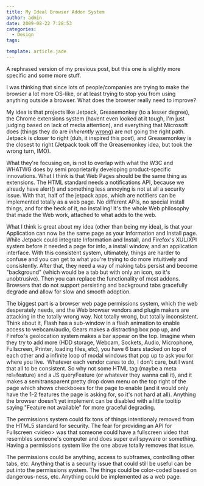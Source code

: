 ```yaml
---
title: My Ideal Browser Addon System
author: admin
date: 2009-08-22 7:28:53
categories:
  - Design
tags: 

template: article.jade
---
```


A rephrased version of my previous post, but this one is slightly more specific and some more stuff.

I was thinking that since lots of people/companies are trying to make the browser a lot more OS-like, or at least trying to stop you from using anything outside a browser. What does the browser really need to improve?

My idea is that projects like Jetpack, Greasemonkey (to a lesser degree), the Chrome extensions system (havent even looked at it tough, I'm just judging based on lack of media attention), and everything that Microsoft does (things they do are _inherently_ <span style="text-decoration: underline;">wrong</span>) are not going the right path. Jetpack is closer to right (duh, it inspired this post), and Greasemonkey is the closest to right (Jetpack took off the Greasemonkey idea, but took the wrong turn, IMO).

What they're focusing on, is not to overlap with what the W3C and WHATWG does by semi proprietarily developing product-specific innovations. What I think is that Web Pages should be the same thing as extensions. The HTML standard needs a notifications API, because we already have alert() and something less annoying is not at all a security issue. With that, half of the jetpack apps, which are notifiers can be implemented totally as a web page. No different APIs, no special install things, and for the heck of it, no installing! It's the whole Web philosophy that made the Web work, attached to what adds to the web.

What I think is great about my idea (other than being my idea), is that your Application can now be the same page as your Information and Install page. While Jetpack could integrate Information and Install, and Firefox's XUL/XPI system before it needed a page for info, a install window, and an application interface. With this consistent system, ultimately, things are harder to confuse and you can get to what you're trying to do more intuitively and consistently.
After that, they need a way of making tabs persist and become "background" (which would be a tab but with only an icon, so it's unobtrusive). Then you can replace the functionality of most addons. Browsers that do not support persisting and background tabs gracefully degrade and allow for slow and smooth adoption.

The biggest part is a browser web page permissions system, which the web desperately needs, and the Web browser vendors and plugin makers are attacking in the totally wrong way. Not totally wrong, but totally inconsistent. Think about it, Flash has a sub-window in a flash animation to enable access to webcam/audio, Gears makes a distracting box pop up, and Firefox's geolocation system makes a bar appear on the top. Imagine when they try to add more (HDD storage, Webcam, Sockets, Audio, Microphone, Fullscreen, Printer, loading files, etc), you have 6 bars stacked on top of each other and a infinite loop of modal windows that pop up to ask you for where you live.  Whatever each vendor cares to do, I don't care, but I want that all to be consistent. So why not some HTML tag (maybe a meta rel=feature) and a JS queryFeature (or whatever they wanna call it), and it makes a semitransparent pretty drop down menu on the top right of the page which shows checkboxes for the page to enable (and it would only have the 1-2 features the page is asking for, so it's not hard at all). Anything the browser doesn't yet implement can be disabled with a little tooltip saying "Feature not available" for more graceful degrading.

The permissions system could fix tons of things intentionaly removed from the HTML5 standard for security. The fear for providing an API for Fullscreen &lt;video&gt; was that someone could have a fullscreen video that resembles someone's computer and does super evil spyware or something. Having a permissions system like the one above totally removes that issue.

The permissions could be anything, access to subframes, controlling other tabs, etc. Anything that is a security issue that could still be useful can be put into the permissions system. The things could be color-coded based on dangerous-ness, etc. Anything could be implemented as a web page.
